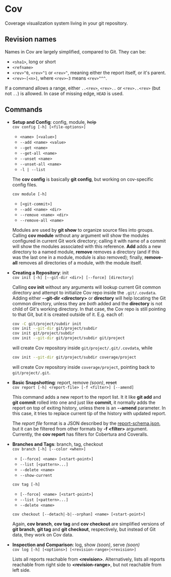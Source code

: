 # Cov

Coverage visualization system living in your git repository.

## Revision names

Names in Cov are largely simplified, compared to Git. They can be:

- `<sha1>`, long or short
- `<refname>`
- `<rev>^0`, `<rev>^1` or `<rev>^`, meaning either the report itself, or it's parent.
- `<rev>~[<n>]`, where `<rev>~3` means `<rev>^^^`.

If a command allows a range, either `..<rev>`, `<rev>..` or `<rev>..<rev>` (but not `..`) is allowed. In case of missing edge, `HEAD` is used.

## Commands

- **Setup and Config**: config, module, ~~help~~ \
  `cov config [-h] [<file-options>]`
  - `<name> [<value>]`
  - `--add <name> <value>`
  - `--get <name>`
  - `--get-all <name>`
  - `--unset <name>`
  - `--unset-all <name>`
  - `-l | --list`

  The **cov config** is basically **git config**, but working on cov-specific config files.

  `cov module [-h]`
  - `[<git-commit>]`
  - `--add <name> <dir>`
  - `--remove <name> <dir>`
  - `--remove-all <name>`

  Modules are used by **git show** to organize source files into groups. Calling **cov module** without any argument will show the modules configured in current Git work directory; calling it with name of a commit will show the modules associated with this reference. **Add** adds a new directory to a named module, **remove** removes a directory (and if this was the last one in a module, module is also removed); finally, **remove-all** removes all directories of a module, with the module itself.

- **Creating a Repository**: init \
  `cov init [-h] [--git-dir <dir>] [--force] [directory]`

    Calling **cov init** without any arguments will lookup current Git common directory and attempt to initialize Cov repo inside the `.git/.covdata`. Adding either **--git-dir \<directory>** or **directory** will help locating the Git common directory, unless they are _both_ added and the **directory** is not child of Git's working directory. In that case, the Cov repo is still pointing to that Git, but it is created outside of it. E.g. each of:

    ```sh
    cov -C git/project/subdir init
    cov init --git-dir git/project/subdir
    cov init git/project/subdir
    cov init --git-dir git/project/subdir git/project
    ```

    will create Cov repository inside `git/project/.git/.covdata`, while

    ```sh
    cov init --git-dir git/project/subdir coverage/project
    ```

    will create Cov repository inside `coverage/project`, pointing back to `git/project/.git`.

- **Basic Snapshotting**: report, remove _(soon)_, ~~reset~~ \
  `cov report [-h] <report-file> [-f <filter>] [--amend]`

  This command adds a new report to the report list. It it like **git add** and **git commit** rolled into one and just like **commit**, it normally adds the report on top of exiting history, unless there is an **--amend** parameter. In this case, it tries to replace current tip of the history with updated report.

  The _report file_ format is a JSON described by the [report-schema.json](apps/report-schema.json), but it can be filtered from other formats by **-f \<filter\>** argument. Currently, the **cov report** has filters for Cobertura and Coveralls.

- **Branches and Tags**: branch, tag, checkout \
  `cov branch [-h] [--color <when>]`
  - `[--force] <name> [<start-point>]`
  - `--list [<pattern>...]`
  - `--delete <name>`
  - `--show-current`

  `cov tag [-h]`
  - `[--force] <name> [<start-point>]`
  - `--list [<pattern>...]`
  - `--delete <name>`

  `cov checkout [--detach|-b|--orphan] <name> [<start-point>]`

  Again, **cov branch**, **cov tag** and **cov checkout** are simplified versions of **git branch**, **git tag** and **git checkout**, respectively, but instead of Git data, they work on Cov data.

- **Inspection and Comparison**: log, show  _(soon)_, serve  _(soon)_\
  `cov log [-h] [<options>] [<revision-range>|<revision>]`

  Lists all reports reachable from **\<revision>**. Alternatively, lists all reports reachable from right side to **\<revision-range>**, but not reachable from left side.
